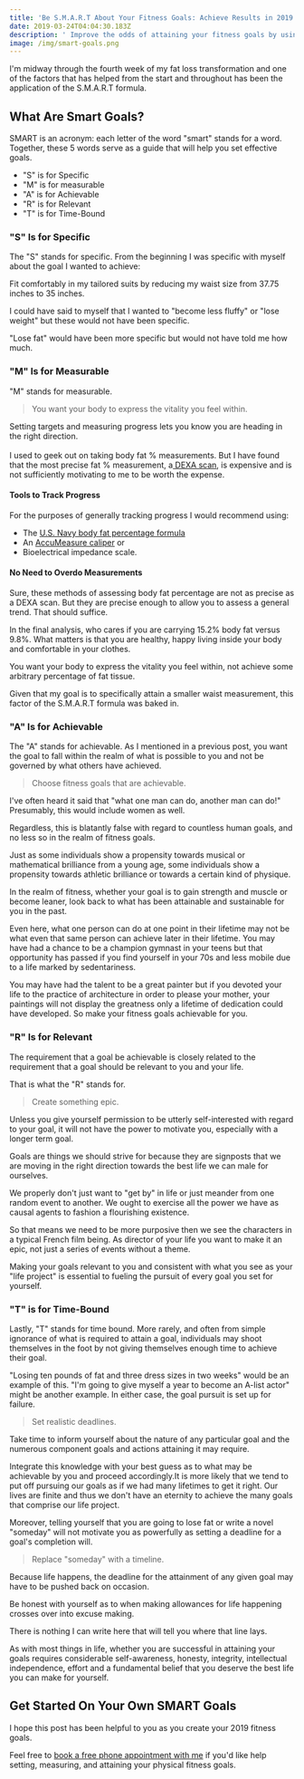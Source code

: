 ```yaml
---
title: 'Be S.M.A.R.T About Your Fitness Goals: Achieve Results in 2019'
date: 2019-03-24T04:04:30.183Z
description: ' Improve the odds of attaining your fitness goals by using the SMART method.'
image: /img/smart-goals.png
---
```

I'm midway through the fourth week of my fat loss transformation and one of the factors that has helped from the start and throughout has been the application of the S.M.A.R.T formula.  

## What Are Smart Goals?

SMART is an acronym: each letter of the word "smart" stands for a word. Together, these 5 words serve as a guide that will help you set effective goals. 

* "S" is for Specific
* "M" is for measurable
* "A" is for Achievable
* "R" is for Relevant
* "T" is for Time-Bound

### "S" Is for Specific

The "S" stands for specific. From the beginning I was specific with myself about the goal I wanted to achieve:  

Fit comfortably in my tailored suits by reducing my waist size from 37.75 inches to 35 inches.  

I could have said to myself that I wanted to "become less fluffy" or "lose weight" but these would not have been specific.  

"Lose fat" would have been more specific but would not have told me how much.

### "M" Is for Measurable

"M" stands for measurable. 

> You want your body to express the vitality you feel within.

Setting targets and measuring progress lets you know you are heading in the right direction. \
\
I used to geek out on taking body fat % measurements.  But I have found that the most precise fat % measurement, a[ DEXA scan](https://www.dexafit.com/services/dexa-scan/), is expensive and is not sufficiently motivating to me to be worth the expense.

#### Tools to Track Progress

For the purposes of generally tracking progress I would recommend using:

* The [U.S. Navy body fat percentage formula](https://www.omnicalculator.com/health/navy-body-fat)
* An [AccuMeasure caliper](https://www.accumeasurefitness.com/accu-measure-fitness-3000-body-fat-caliper.html) or 
* Bioelectrical impedance scale.  

#### No Need to Overdo Measurements

Sure, these methods of assessing body fat percentage are not as precise as a DEXA scan. But they are precise enough to allow you to assess a general trend. That should suffice.  

In the final analysis, who cares if you are carrying 15.2% body fat versus 9.8%.  What matters is that you are healthy, happy living inside your body and comfortable in your clothes.  

You want your body to express the vitality you feel within, not achieve some arbitrary percentage of fat tissue.  

Given that my goal is to specifically attain a smaller waist measurement, this factor of the S.M.A.R.T formula was baked in.

### "A" Is for Achievable

The "A" stands for achievable.  As I mentioned in a previous post, you want the goal to fall within the realm of what is possible to you and not be governed by what others have achieved.  

> Choose fitness goals that are achievable.

I've often heard it said that "what one man can do, another man can do!"  Presumably, this would include women as well.  

Regardless, this is blatantly false with regard to countless human goals, and no less so in the realm of fitness goals.

Just as some individuals show a propensity towards musical or mathematical brilliance from a young age, some individuals show a propensity towards athletic brilliance or towards a certain kind of physique. 

In the realm of fitness, whether your goal is to gain strength and muscle or become leaner, look back to what has been attainable and sustainable for you in the past.  

Even here, what one person can do at one point in their lifetime may not be what even that same person can achieve later in their lifetime.  You may have had a chance to be a champion gymnast in your teens but that opportunity has passed if you find yourself in your 70s and less mobile due to a life marked by sedentariness.  

You may have had the talent to be a great painter but if you devoted your life to the practice of architecture in order to please your mother, your paintings will not display the greatness only a lifetime of dedication could have developed. So make your fitness goals achievable for you.

### "R" Is for Relevant

The requirement that a goal be achievable is closely related to the requirement that a goal should be relevant to you and your life. 

That is what the  "R" stands for.  

> Create something epic.

Unless you give yourself permission to be utterly self-interested with regard to your goal, it will not have the power to motivate you, especially with a longer term goal.  

Goals are things we should strive for because they are signposts that we are moving in the right direction towards the best life we can male for ourselves.  

We properly don't just want to "get by" in life or just meander from one random event to another.  We ought to exercise all the power we have as causal agents to fashion a flourishing existence.  

So that means we need to be more purposive then we see the characters in a typical French film being.  As director of your life you want to make it an epic, not just a series of events without a theme.  

Making your goals relevant to you and consistent with what you see as your "life project"  is essential to fueling the pursuit of every goal you set for yourself.

### "T" is for Time-Bound

Lastly, "T" stands for time bound.  More rarely, and often from simple ignorance of what is required to attain a goal, individuals may shoot themselves in the foot by not giving themselves enough time to achieve their goal.  

"Losing ten pounds of fat and three dress sizes in two weeks" would be an example of this.  "I'm going to give myself a year to become an A-list actor" might be another example.  In either case, the goal pursuit is set up for failure.  

> Set realistic deadlines. 

Take time to inform yourself about the nature of any particular goal and the numerous component goals and actions attaining it may require.  

Integrate this knowledge with your best guess as to what may be achievable by you and proceed accordingly.It is more likely that we tend to put off pursuing our goals as if we had many lifetimes to get it right. Our lives are finite and thus we don't have an eternity to achieve the many goals that comprise our life project.  

Moreover, telling yourself that you are going to lose fat or write a novel "someday" will not motivate you as powerfully as setting a deadline for a goal's completion will.  

> Replace "someday" with a timeline.

Because life happens, the deadline for the attainment of any given goal may have to be pushed back on occasion.  

Be honest with yourself as to when making allowances for life happening crosses over into excuse making. 

There is nothing I can write here that will tell you where that line lays. 

As with most things in life, whether you are successful in attaining your goals requires considerable self-awareness, honesty, integrity, intellectual independence, effort and a fundamental belief that you deserve the best life you can make for yourself.

## Get Started On Your Own SMART Goals

I hope this post has been helpful to you as you create your 2019 fitness goals. 

Feel free to [book a free phone appointment with me](https://calendly.com/isfny/15min?back=1) if you'd like help setting, measuring, and attaining your physical fitness goals.
